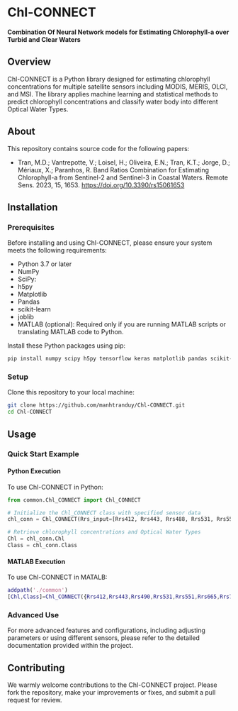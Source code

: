 # Chl-CONNECT
**Combination Of Neural Network models for Estimating Chlorophyll-a over Turbid and Clear Waters**

## Overview
Chl-CONNECT is a Python library designed for estimating chlorophyll concentrations for multiple satellite sensors including MODIS, MERIS, OLCI, and MSI. 
The library applies machine learning and statistical methods to predict chlorophyll concentrations and classify water body into different Optical Water Types.
## About
This repository contains source code for the following papers:
* Tran, M.D.; Vantrepotte, V.; Loisel, H.; Oliveira, E.N.; Tran, K.T.; Jorge, D.; Mériaux, X.; Paranhos, R. Band Ratios Combination for Estimating Chlorophyll-a from Sentinel-2 and Sentinel-3 in Coastal Waters. Remote Sens. 2023, 15, 1653. https://doi.org/10.3390/rs15061653

## Installation

### Prerequisites
Before installing and using Chl-CONNECT, please ensure your system meets the following requirements:
- Python 3.7 or later
- NumPy
- SciPy:
- h5py
- Matplotlib
- Pandas
- scikit-learn
- joblib
- MATLAB (optional): Required only if you are running MATLAB scripts or translating MATLAB code to Python.

Install these Python packages using pip:
```bash
pip install numpy scipy h5py tensorflow keras matplotlib pandas scikit-learn joblib
```

### Setup
Clone this repository to your local machine:
```bash
git clone https://github.com/manhtranduy/Chl-CONNECT.git
cd Chl-CONNECT
```

## Usage

### Quick Start Example
#### Python Execution
To use Chl-CONNECT in Python:
```python
from common.Chl_CONNECT import Chl_CONNECT

# Initialize the Chl_CONNECT class with specified sensor data
chl_conn = Chl_CONNECT(Rrs_input=[Rrs412, Rrs443, Rrs488, Rrs531, Rrs551, Rrs667, Rrs748], sensor='MODIS')

# Retrieve chlorophyll concentrations and Optical Water Types
Chl = chl_conn.Chl
Class = chl_conn.Class
```

#### MATLAB Execution
To use Chl-CONNECT in MATALB:
```matlab
addpath('./common')
[Chl,Class]=Chl_CONNECT({Rrs412,Rrs443,Rrs490,Rrs531,Rrs551,Rrs665,Rrs748});
```


### Advanced Use
For more advanced features and configurations, including adjusting parameters or using different sensors, please refer to the detailed documentation provided within the project.

## Contributing
We warmly welcome contributions to the Chl-CONNECT project. Please fork the repository, make your improvements or fixes, and submit a pull request for review.
